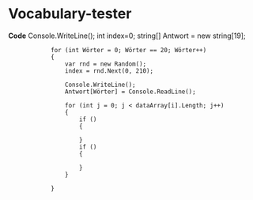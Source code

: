 # Vocabulary-tester

**Code**
 Console.WriteLine();
            int index=0;
            string[] Antwort = new string[19];
           
                for (int Wörter = 0; Wörter == 20; Wörter++)
                {
                    var rnd = new Random();
                    index = rnd.Next(0, 210);

                    Console.WriteLine();
                    Antwort[Wörter] = Console.ReadLine();

                    for (int j = 0; j < dataArray[i].Length; j++)
                    {
                        if ()
                        {

                        }
                        if ()
                        {

                        }
                    }

                }

